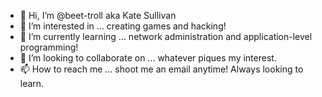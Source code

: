 - 👋 Hi, I’m @beet-troll aka Kate Sullivan
- 👀 I’m interested in ... creating games and hacking!
- 🌱 I’m currently learning ... network administration and application-level programming!
- 💞️ I’m looking to collaborate on ... whatever piques my interest.
- 📫 How to reach me ... shoot me an email anytime! Always looking to learn.

<!---
beet-troll/beet-troll is a ✨ special ✨ repository because its `README.md` (this file) appears on your GitHub profile.
You can click the Preview link to take a look at your changes.
--->
